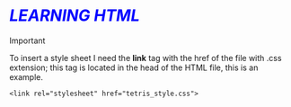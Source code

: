 # <FONT COLOR = "blue">***LEARNING HTML***</FONT>

> [!IMPORTANT]
> To insert a style sheet I need the **link** tag with the href of the file with .css extension; this tag is located in the head of the HTML file, this is an example.
> ```
> <link rel="stylesheet" href="tetris_style.css">
> ```